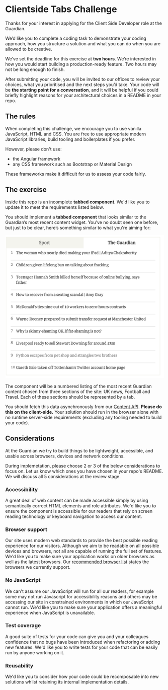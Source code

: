 # Clientside Tabs Challenge

Thanks for your interest in applying for the Client Side Developer role at the Guardian. 

We’d like you to complete a coding task to demonstrate your coding approach, how you structure a solution and what you can do when you are allowed to be creative.

We’ve set the deadline for this exercise at **two hours**. We’re interested in how you would start building a production-ready feature. Two hours may not be long enough to finish. 

After submitting your code, you will be invited to our offices to review your choices, what you prioritised and the next steps you’d take. Your code will be **the starting point for a conversation**, and it will be helpful if you could briefly highlight reasons for  your architectural choices in a README in your repo.

## The rules

When completing this challenge, we encourage you to use vanilla JavaScript, HTML and CSS. You are free to use appropriate modern JavaScript libraries, build tooling and boilerplates if you prefer. 

However, please don't use:

- the Angular framework
- any CSS framework such as Bootstrap or Material Design

These frameworks make it difficult for us to assess your code fairly.

## The exercise

Inside this repo is an incomplete **tabbed component**. We'd like you to update it to meet the requirements listed below. 

You should implement a **tabbed component** that looks similar to the Guardian’s most recent content widget. You’ve no doubt seen one before, but just to be clear, here’s something similar to what you're aiming for:

![Screenshot of a tabbed component](/tabbed-component.png)

The component will be a numbered listing of the most recent Guardian content chosen from three sections of the site: UK news, Football and Travel. Each of these sections should be represented by a tab.

You should fetch this data asynchronously from our [Content API](https://open-platform.theguardian.com/explore/). **Please do this on the client-side.** Your solution should run in the browser alone with no runtime server-side requirements (excluding any tooling needed to build your code).

## Considerations

At the Guardian we try to build things to be lightweight, accessible, and usable across browsers, devices and network conditions. 

During implemetation, please choose 2 or 3 of the below considerations to focus on. Let us know which ones you have chosen in your repo's README. We will discuss all 5 considerations at the review stage.

### Accessibility

A great deal of web content can be made accessible simply by using semantically correct HTML elements and role attributes. We'd like you to ensure the component is accessible for our readers that rely on screen reading technology or keyboard navigation to access our content.

### Browser support

Our site uses modern web standards to provide the best possible reading experience for our visitors. Although we aim to be readable on all possible devices and browsers, not all are capable of running the full set of features. We'd like you to make sure your application works on older browsers as well as the latest browsers. Our [recommended browser list](https://www.theguardian.com/help/recommended-browsers) states the browsers we currently support.

### No JavaScript

We can't assume our JavaScript will run for all our readers, for example some may not run Javascript for accessibility reasons and others may be accessing our site in constrained environments in which our JavaScript cannot run. We'd like you to make sure your application offers a meaningful experience when JavaScript is unavailable.

### Test coverage

A good suite of tests for your code can give you and your colleagues confidence that no bugs have been introduced when refactoring or adding new features. We'd like you to write tests for your code that can be easily run by anyone working on it.

### Reusability

We'd like you to consider how your code could be recomposable into new solutions whilst retaining its internal implementation details.
